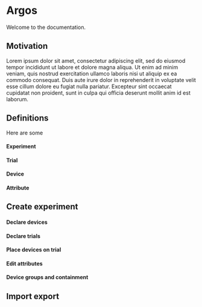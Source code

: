 # Argos

Welcome to the documentation.

## Motivation

Lorem ipsum dolor sit amet, consectetur adipiscing elit, sed do eiusmod tempor incididunt ut labore et dolore magna aliqua. Ut enim ad minim veniam, quis nostrud exercitation ullamco laboris nisi ut aliquip ex ea commodo consequat. Duis aute irure dolor in reprehenderit in voluptate velit esse cillum dolore eu fugiat nulla pariatur. Excepteur sint occaecat cupidatat non proident, sunt in culpa qui officia deserunt mollit anim id est laborum.

## Definitions

Here are some 

#### Experiment

#### Trial

#### Device

#### Attribute

## Create experiment

#### Declare devices
#### Declare trials
#### Place devices on trial
#### Edit attributes
#### Device groups and containment

## Import export
